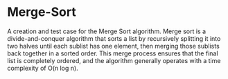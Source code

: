 # Merge-Sort

A creation and test case for the Merge Sort algorithm. Merge sort is a divide-and-conquer algorithm that sorts a list by recursively splitting it into two halves until each sublist has one element, then merging those sublists back together in a sorted order. This merge process ensures that the final list is completely ordered, and the algorithm generally operates with a time complexity of O(n log n).

